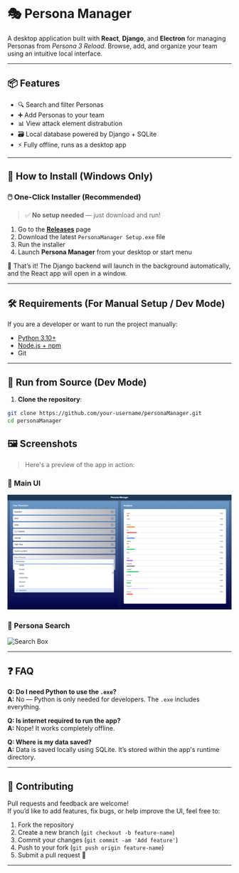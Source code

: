 # 🎭 Persona Manager

A desktop application built with **React**, **Django**, and **Electron** for managing Personas from *Persona 3 Reload*. Browse, add, and organize your team using an intuitive local interface.

---

## 📦 Features

- 🔍 Search and filter Personas
- ➕ Add Personas to your team
- 📊 View attack element distrabution
- 🗃️ Local database powered by Django + SQLite
- ⚡ Fully offline, runs as a desktop app

---

## 🚀 How to Install (Windows Only)

### 🖱️ One-Click Installer (Recommended)

> ✅ **No setup needed** — just download and run!

1. Go to the [**Releases**](https://github.com/your-username/personaManager/releases) page
2. Download the latest `PersonaManager Setup.exe` file
3. Run the installer
4. Launch **Persona Manager** from your desktop or start menu

🎉 That’s it! The Django backend will launch in the background automatically, and the React app will open in a window.

---

## 🛠 Requirements (For Manual Setup / Dev Mode)

If you are a developer or want to run the project manually:

- [Python 3.10+](https://www.python.org/downloads/)
- [Node.js + npm](https://nodejs.org/)
- Git

---

## 🧪 Run from Source (Dev Mode)

1. **Clone the repository**:

```bash
git clone https://github.com/your-username/personaManager.git
cd personaManager
```


## 🖼️ Screenshots

> Here's a preview of the app in action:

### 🎯 Main UI
![Main UI](./screenshots/main-ui.png)

### 🔎 Persona Search
![Search Box](./screenshots/search-box.png)

---

## ❓ FAQ

**Q: Do I need Python to use the `.exe`?**  
**A:** No — Python is only needed for developers. The `.exe` includes everything.

**Q: Is internet required to run the app?**  
**A:** Nope! It works completely offline.

**Q: Where is my data saved?**  
**A:** Data is saved locally using SQLite. It’s stored within the app's runtime directory.

---

## 🤝 Contributing

Pull requests and feedback are welcome!  
If you’d like to add features, fix bugs, or help improve the UI, feel free to:

1. Fork the repository
2. Create a new branch (`git checkout -b feature-name`)
3. Commit your changes (`git commit -am 'Add feature'`)
4. Push to your fork (`git push origin feature-name`)
5. Submit a pull request 🚀

---